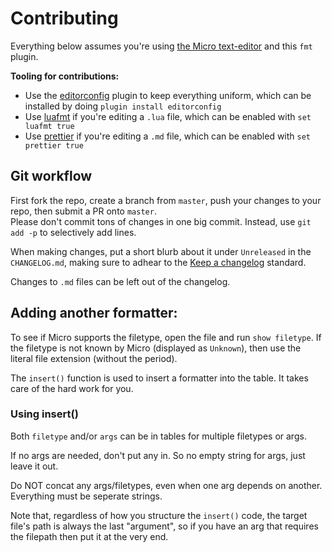 # Contributing

Everything below assumes you're using
[the Micro text-editor](https://github.com/zyedidia/micro) and this `fmt`
plugin.

**Tooling for contributions:**

* Use the [editorconfig](http://editorconfig.org/) plugin to keep everything
  uniform, which can be installed by doing `plugin install editorconfig`
* Use [luafmt](https://github.com/trixnz/lua-fmt) if you're editing a `.lua`
  file, which can be enabled with `set luafmt true`
* Use [prettier](https://github.com/prettier/prettier) if you're editing a `.md`
  file, which can be enabled with `set prettier true`

## Git workflow

First fork the repo, create a branch from `master`, push your changes to your
repo, then submit a PR onto `master`.\
Please don't commit tons of changes in one big commit. Instead, use `git add -p`
to selectively add lines.

When making changes, put a short blurb about it under `Unreleased` in the
`CHANGELOG.md`, making sure to adhear to the
[Keep a changelog](http://keepachangelog.com/en/1.0.0/) standard.

Changes to `.md` files can be left out of the changelog.

## Adding another formatter:

To see if Micro supports the filetype, open the file and run `show filetype`. If
the filetype is not known by Micro (displayed as `Unknown`), then use the
literal file extension (without the period).

The `insert()` function is used to insert a formatter into the table. It takes
care of the hard work for you.

### Using insert()

Both `filetype` and/or `args` can be in tables for multiple filetypes or args.

If no args are needed, don't put any in. So no empty string for args, just leave
it out.

Do NOT concat any args/filetypes, even when one arg depends on another.
Everything must be seperate strings.

Note that, regardless of how you structure the `insert()` code, the target
file's path is always the last "argument", so if you have an arg that requires
the filepath then put it at the very end.
